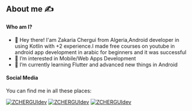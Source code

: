 ## About me :writing_hand:
 
#### Who am I?
- 👋 Hey there! I'am Zakaria Chergui from Algeria,Android  developer in using Kotlin with +2 experience.I made free courses on youtube in android app development in arabic for beginners and it was successful
- 👀 I’m interested in Mobile/Web Apps Development
- 🌱 I’m currently learning Flutter and advanced new things in Android

#### Social Media
 You can find me in all these places:
 
 
[![ZCHERGUIdev](https://img.shields.io/badge/LinkedIn-0077B5?style=for-the-badge&logo=linkedin&logoColor=white)](https://www.linkedin.com/in/zakaria-chergui-253b67202/)
[![ZCHERGUIdev](https://img.shields.io/badge/YouTube-FF0000?style=for-the-badge&logo=youtube&logoColor=white)](https://www.youtube.com/channel/UCY1ZMl4IFfXn-c5dfbga93A/featured)
[![ZCHERGUIdev](https://img.shields.io/badge/Instagram-E4405F?style=for-the-badge&logo=instagram&logoColor=white)](https://www.instagram.com/zakaria.cherg/)

 
 





